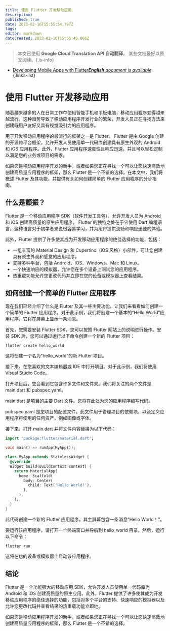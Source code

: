 ```yaml
---
title: 使用 Flutter 开发移动应用
description: 
published: true
date: 2023-02-16T15:55:54.797Z
tags: 
editor: markdown
dateCreated: 2023-02-16T15:55:46.066Z
---
```


> 本文已使用 **Google Cloud Translation API 自动翻译**。
某些文档最好以原文阅读。{.is-info}



- [Developing Mobile Apps with Flutter***English** document is available*](/en/Knowledge-base/Common/developing-mobile-apps-with-flutter)
{.links-list}


# 使用 Flutter 开发移动应用

随着越来越多的人在日常工作中使用智能手机和平板电脑，移动应用程序变得越来越流行。这种趋势导致了移动应用程序开发行业的繁荣，开发人员正在寻找方法来创建既用户友好又具有视觉吸引力的应用程序。

用于开发移动应用程序的最流行的框架之一是 Flutter。 Flutter 是由 Google 创建的开源跨平台框架，允许开发人员使用单一代码库创建具有原生外观的 Android 和 iOS 应用程序。此外，Flutter 应用程序速度快且响应迅速，并且可以轻松定制以满足您的业务或项目的需求。

如果您是移动应用程序开发的新手，或者如果您正在寻找一个可以让您快速高效地创建高质量应用程序的框架，那么 Flutter 是一个不错的选择。在本文中，我们将概述 Flutter 及其功能，并提供有关如何创建简单的 Flutter 应用程序的分步指南。

## 什么是颤振？

Flutter 是一个移动应用程序 SDK（软件开发工具包），允许开发人员为 Android 和 iOS 创建高质量的原生应用程序。 Flutter 的独特之处在于它使用 Dart 编程语言，这种语言对于初学者来说很容易学习，并为用户提供流畅和响应迅速的体验。

此外，Flutter 提供了许多使其成为开发移动应用程序的绝佳选择的功能，包括：

- 一组丰富的 Material Design 和 Cupertino（iOS 风格）小部件，可让您创建具有原生外观和感觉的应用程序。
- 支持多种平台，包括 Android、iOS、Windows、Mac 和 Linux。
- 一个快速响应的模拟器，允许您在多个设备上测试您的应用程序。
- 热重载功能允许您更改代码并立即在您的设备或模拟器上查看结果。

## 如何创建一个简单的 Flutter 应用程序

现在我们已经介绍了什么是 Flutter 及其一些主要功能，让我们来看看如何创建一个简单的 Flutter 应用程序。对于此示例，我们将创建一个基本的“Hello World”应用程序，它将在屏幕上显示一条消息。

首先，您需要安装 Flutter SDK，您可以按照 Flutter 网站上的说明进行操作。安装 SDK 后，您可以通过运行以下命令创建一个新的 Flutter 项目：

```
flutter create hello_world
```

这将创建一个名为“hello_world”的新 Flutter 项目。

接下来，在您喜欢的文本编辑器或 IDE 中打开项目。对于此示例，我们将使用 Visual Studio Code。

打开项目后，您会看到它包含许多文件和文件夹。我们将关注的两个文件是 main.dart 和 pubspec.yaml。

main.dart 是项目的主要 Dart 文件。您将在此处为您的应用程序编写代码。

pubspec.yaml 是您项目的配置文件。此文件用于管理项目的依赖项，以及定义应用程序将使用的任何资产，例如图像或字体。

接下来，打开 main.dart 并将文件内容替换为以下代码：

```dart
import 'package:flutter/material.dart';

void main() => runApp(MyApp());

class MyApp extends StatelessWidget {
  @override
  Widget build(BuildContext context) {
    return MaterialApp(
      home: Scaffold(
        body: Center(
          child: Text('Hello World!'),
        ),
      ),
    );
  }
}
```

此代码创建一个新的 Flutter 应用程序，其主屏幕包含一条消息“Hello World！”。

要运行该应用程序，请打开一个终端窗口并导航到 hello_world 目录。然后，运行以下命令：

```
flutter run
```

这将在您的设备或模拟器上启动该应用程序。

## 结论

Flutter 是一个功能强大的移动应用 SDK，允许开发人员使用单一代码库为 Android 和 iOS 创建高质量的原生应用。此外，Flutter 提供了许多使其成为开发移动应用程序的绝佳选择的功能，包括对多个平台的支持、快速响应的模拟器以及允许您更改代码并查看结果的热重载功能立即地。

如果您是移动应用程序开发的新手，或者如果您正在寻找一个可以让您快速高效地创建高质量应用程序的框架，那么 Flutter 是一个不错的选择。